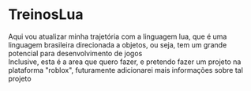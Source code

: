 # TreinosLua
Aqui vou atualizar minha trajetória com a linguagem lua, que é uma linguagem brasileira direcionada a objetos, ou seja, tem um grande potencial para desenvolvimento de jogos<br>
Inclusive, esta é a area que quero fazer, e pretendo fazer um projeto na plataforma "roblox", futuramente adicionarei mais informações sobre tal projeto
